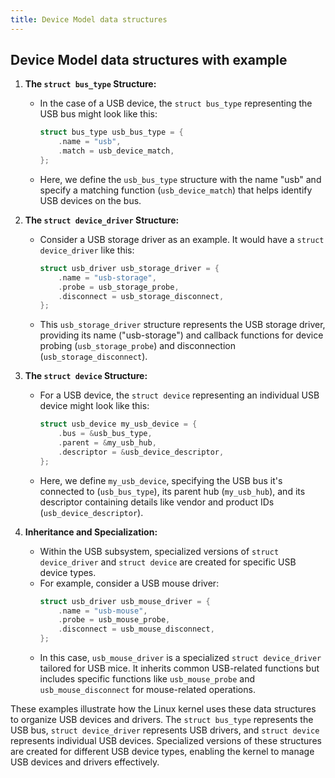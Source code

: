 ```yaml
---
title: Device Model data structures
---
```



## Device Model data structures with example

1. **The `struct bus_type` Structure:**
   - In the case of a USB device, the `struct bus_type` representing the USB bus might look like this:
     ```c
     struct bus_type usb_bus_type = {
         .name = "usb",
         .match = usb_device_match,
     };
     ```
   - Here, we define the `usb_bus_type` structure with the name "usb" and specify a matching function (`usb_device_match`) that helps identify USB devices on the bus.

2. **The `struct device_driver` Structure:**
   - Consider a USB storage driver as an example. It would have a `struct device_driver` like this:
     ```c
     struct usb_driver usb_storage_driver = {
         .name = "usb-storage",
         .probe = usb_storage_probe,
         .disconnect = usb_storage_disconnect,
     };
     ```
   - This `usb_storage_driver` structure represents the USB storage driver, providing its name ("usb-storage") and callback functions for device probing (`usb_storage_probe`) and disconnection (`usb_storage_disconnect`).

3. **The `struct device` Structure:**
   - For a USB device, the `struct device` representing an individual USB device might look like this:
     ```c
     struct usb_device my_usb_device = {
         .bus = &usb_bus_type,
         .parent = &my_usb_hub,
         .descriptor = &usb_device_descriptor,
     };
     ```
   - Here, we define `my_usb_device`, specifying the USB bus it's connected to (`usb_bus_type`), its parent hub (`my_usb_hub`), and its descriptor containing details like vendor and product IDs (`usb_device_descriptor`).

4. **Inheritance and Specialization:**
   - Within the USB subsystem, specialized versions of `struct device_driver` and `struct device` are created for specific USB device types.
   - For example, consider a USB mouse driver:
     ```c
     struct usb_driver usb_mouse_driver = {
         .name = "usb-mouse",
         .probe = usb_mouse_probe,
         .disconnect = usb_mouse_disconnect,
     };
     ```
   - In this case, `usb_mouse_driver` is a specialized `struct device_driver` tailored for USB mice. It inherits common USB-related functions but includes specific functions like `usb_mouse_probe` and `usb_mouse_disconnect` for mouse-related operations.

These examples illustrate how the Linux kernel uses these data structures to organize USB devices and drivers. The `struct bus_type` represents the USB bus, `struct device_driver` represents USB drivers, and `struct device` represents individual USB devices. Specialized versions of these structures are created for different USB device types, enabling the kernel to manage USB devices and drivers effectively.
